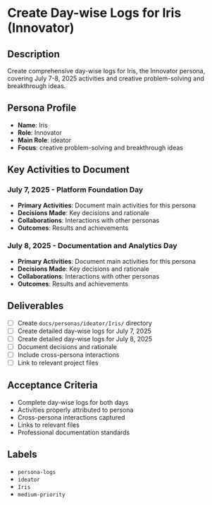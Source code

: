 # Create Day-wise Logs for Iris (Innovator)

## Description
Create comprehensive day-wise logs for Iris, the Innovator persona, covering July 7-8, 2025 activities and creative problem-solving and breakthrough ideas.

## Persona Profile
- **Name**: Iris
- **Role**: Innovator
- **Main Role**: ideator
- **Focus**: creative problem-solving and breakthrough ideas

## Key Activities to Document

### July 7, 2025 - Platform Foundation Day
- **Primary Activities**: Document main activities for this persona
- **Decisions Made**: Key decisions and rationale
- **Collaborations**: Interactions with other personas
- **Outcomes**: Results and achievements

### July 8, 2025 - Documentation and Analytics Day
- **Primary Activities**: Document main activities for this persona
- **Decisions Made**: Key decisions and rationale
- **Collaborations**: Interactions with other personas
- **Outcomes**: Results and achievements

## Deliverables
- [ ] Create `docs/personas/ideator/Iris/` directory
- [ ] Create detailed day-wise logs for July 7, 2025
- [ ] Create detailed day-wise logs for July 8, 2025
- [ ] Document decisions and rationale
- [ ] Include cross-persona interactions
- [ ] Link to relevant project files

## Acceptance Criteria
- Complete day-wise logs for both days
- Activities properly attributed to persona
- Cross-persona interactions captured
- Links to relevant files
- Professional documentation standards

## Labels
- `persona-logs`
- `ideator`
- `Iris`
- `medium-priority`
